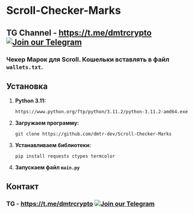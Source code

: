 # Scroll-Checker-Marks

## TG Channel - https://t.me/dmtrcrypto [![Join our Telegram](https://img.shields.io/badge/Telegram-2CA5E0?style=for-the-badge&logo=telegram&logoColor=white)](https://t.me/dmtrcrypto)

### Чекер Марок для Scroll. Кошельки вставлять в файл `wallets.txt`.

## Установка
1. **Python 3.11:**

    ```
    https://www.python.org/ftp/python/3.11.2/python-3.11.2-amd64.exe
    ```
3. **Загружаем программу:**
 
    ```
    git clone https://github.com/dmtr-dev/Scroll-Checker-Marks
    ```
4. **Устанавливаем библиотеки:**

    ```
    pip install requests ctypes termcolor
    ```
5.  **Запускаем файл `main.py`**

## Контакт
### TG - https://t.me/dmtrcrypto [![Join our Telegram](https://img.shields.io/badge/Telegram-2CA5E0?style=for-the-badge&logo=telegram&logoColor=white)](https://t.me/dmtrcrypto)

